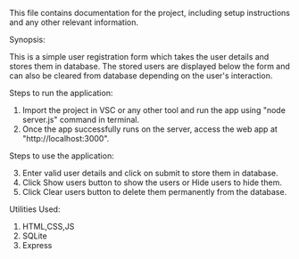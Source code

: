 This file contains documentation for the project, including setup instructions and any other relevant information.

Synopsis:

This is a simple user registration form which takes the user details and stores them in database. The stored users are displayed below the form and can also be cleared from database depending on the user's interaction.

Steps to run the application:

1. Import the project in VSC or any other tool and run the app using "node server.js" command in terminal.
2. Once the app successfully runs on the server, access the web app at "http://localhost:3000".

Steps to use the application:

3. Enter valid user details and click on submit to store them in database.
4. Click Show users button to show the users or Hide users to hide them.
5. Click Clear users button to delete them permanently from the database.

Utilities Used:

1. HTML,CSS,JS
2. SQLite
3. Express
